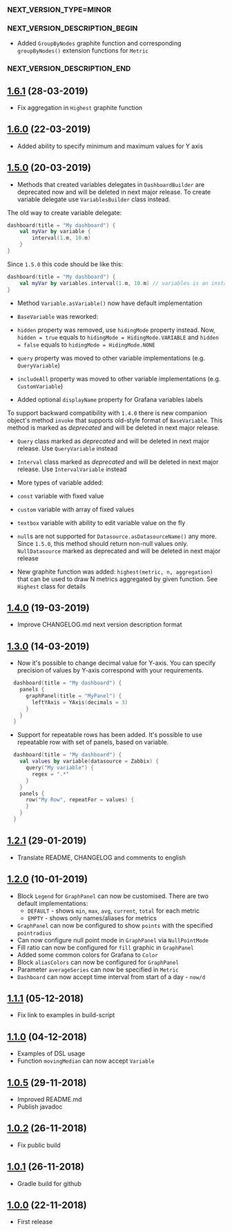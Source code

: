 ### NEXT_VERSION_TYPE=MINOR
### NEXT_VERSION_DESCRIPTION_BEGIN
* Added `GroupByNodes` graphite function and corresponding `groupByNodes()` extension functions for `Metric`
### NEXT_VERSION_DESCRIPTION_END
## [1.6.1]() (28-03-2019)

* Fix aggregation in `Highest` graphite function

## [1.6.0]() (22-03-2019)

* Added ability to specify minimum and maximum values for Y axis

## [1.5.0]() (20-03-2019)

* Methods that created variables delegates in `DashboardBuilder` are deprecated now and will be deleted in next major
release. To create variable delegate use `VariablesBuilder` class instead.

The old way to create variable delegate:
```kotlin
dashboard(title = "My dashboard") {
    val myVar by variable {
        interval(1.m, 10.m)
    }
}
```
Since `1.5.0` this code should be like this:
```kotlin
dashboard(title = "My dashboard") {
    val myVar by variables.interval(1.m, 10.m) // variables is an instance of VariablesBuilder class provided by DashboardBuilder
}
```

* Method `Variable.asVariable()` now have default implementation

* `BaseVariable` was reworked:
* `hidden` property was removed, use `hidingMode` property instead. Now, `hidden = true` equals
to `hidingMode = HidingMode.VARIABLE` and `hidden = false` equals to `hidingMode = HidingMode.NONE`
* `query` property was moved to other variable implementations (e.g. `QueryVariable`)
* `includeAll` property was moved to other variable implementations (e.g. `CustomVariable`)
* Added optional `displayName` property for Grafana variables labels

To support backward compatibility with `1.4.0` there is new companion object's method `invoke` that supports old-style
format of `BaseVariable`. This method is marked as *deprecated* and will be deleted in next major release.

* `Query` class marked as *deprecated* and will be deleted in next major release. Use `QueryVariable` instead

* `Interval` class marked as *deprecated* and will be deleted in next major release. Use `IntervalVariable` instead

* More types of variable added:
* `const` variable with fixed value
* `custom` variable with array of fixed values
* `textbox` variable with ability to edit variable value on the fly

* `null`s are not supported for `Datasource.asDatasourceName()` any more. Since `1.5.0`, this method should return
non-null values only. `NullDatasource` marked as deprecated and will be deleted in next major release

* New graphite function was added: `highest(metric, n, aggregation)` that can be used to draw N metrics aggregated by
given function. See `Highest` class for details

## [1.4.0]() (19-03-2019)

* Improve CHANGELOG.md next version description format

## [1.3.0]() (14-03-2019)
* Now it's possible to change decimal value for Y-axis. You can specify precision of values by Y-axis correspond with
  your requirements.
```kotlin
  dashboard(title = "My dashboard") {
    panels {
      graphPanel(title = "MyPanel") {
        leftYAxis = YAxis(decimals = 3)
      }
    }
  }
```
* Support for repeatable rows has been added. It's possible to use repeatable row with set of panels, based on variable.
```kotlin
  dashboard(title = "My dashboard") {
    val values by variable(datasource = Zabbix) {
      query("My variable") {
        regex = ".*"
      }
    }
    panels {
      row("My Row", repeatFor = values) {
      }
    }
  }
```

## [1.2.1]() (29-01-2019)

* Translate README, CHANGELOG and comments to english

## [1.2.0]() (10-01-2019)

* Block `Legend` for `GraphPanel` can now be customised. There are two default implementations:
     * `DEFAULT` - shows `min`, `max`, `avg`, `current`, `total` for each metric
     * `EMPTY` -  shows only names/aliases for metrics
* `GraphPanel` can now be configured to show `points` with the specified `pointradius`
* Can now configure null point mode in `GraphPanel` via `NullPointMode`
* Fill ratio can now be configured for `fill` graphic in `GraphPanel`
* Added some common colors for Grafana to `Color`
* Block `aliasColors` can now be configured for `GraphPanel`
* Parameter `averageSeries` can now be specified in `Metric`
* `Dashboard` can now accept time interval from start of a day - `now/d`

## [1.1.1]() (05-12-2018)

* Fix link to examples in build-script

## [1.1.0]() (04-12-2018)

* Examples of DSL usage
* Function `movingMedian` can now accept `Variable`

## [1.0.5]() (29-11-2018)

* Improved README.md
* Publish javadoc

## [1.0.2]() (26-11-2018)

* Fix public build

## [1.0.1]() (26-11-2018)

* Gradle build for github

## [1.0.0]() (22-11-2018)

* First release